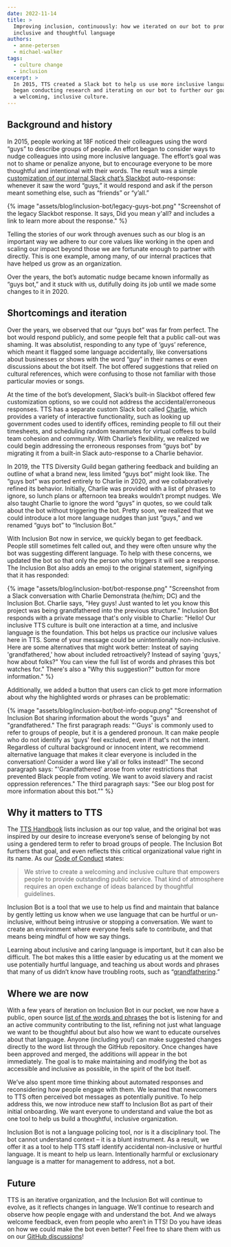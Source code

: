 ```yaml
---
date: 2022-11-14
title: >
  Improving inclusion, continuously: how we iterated on our bot to promote more
  inclusive and thoughtful language
authors:
  - anne-petersen
  - michael-walker
tags:
  - culture change
  - inclusion
excerpt: >
  In 2015, TTS created a Slack bot to help us use more inclusive language. Over time, we found this bot could use some improvements. So starting in 2019, we
  began conducting research and iterating on our bot to further our goal of
  a welcoming, inclusive culture.
---
```


## Background and history

In 2015, people working at 18F noticed their colleagues using the word “guys” to
describe groups of people. An effort began to consider ways to nudge colleagues
into using more inclusive language. The effort’s goal was not to shame or
penalize anyone, but to encourage everyone to be more thoughtful and intentional
with their words. The result was a simple [customization of our internal Slack
chat’s Slackbot](https://18f.gsa.gov/2016/01/12/hacking-inclusion-by-customizing-a-slack-bot/)
auto-response: whenever it saw the word “guys,” it would respond and ask if the
person meant something else, such as “friends” or “y’all.”

{% image "assets/blog/inclusion-bot/legacy-guys-bot.png" "Screenshot of the legacy Slackbot response. It says, Did you mean y'all? and includes a link to learn more about the response." %}

Telling the stories of our work through avenues such as our blog is an important
way we adhere to our core values like working in the open and scaling our impact
beyond those we are fortunate enough to partner with directly.  This is one
example, among many, of our internal practices that have helped us grow as an
organization. 

Over the years, the bot’s automatic nudge became known informally as “guys bot,”
and it stuck with us, dutifully doing its job until we made some changes to it
in 2020.

## Shortcomings and iteration

Over the years, we observed that our “guys bot” was far from perfect. The bot
would respond publicly, and some people felt that a public call-out was shaming.
It was absolutist, responding to any type of ‘guys’ reference, which meant it
flagged some language accidentally, like conversations about businesses or shows
with the word “guy” in their names or even discussions about the bot itself. The
bot offered suggestions that relied on cultural references, which were confusing
to those not familiar with those particular movies or songs. 

At the time of the bot’s development, Slack’s built-in Slackbot offered few
customization options, so we could not address the accidental/erroneous
responses. TTS has a separate custom Slack bot called
[Charlie](https://github.com/18f/charlie), which provides a variety of
interactive functionality, such as looking up government codes used to identify
offices, reminding people to fill out their timesheets, and scheduling random 
teammates for virtual coffees to build team cohesion and community. With
Charlie’s flexibility, we realized we could begin addressing the erroneous
responses from “guys bot” by migrating it from a built-in Slack auto-response
to a Charlie behavior. 

In 2019, the TTS Diversity Guild began gathering feedback and building an
outline of what a brand new, less limited “guys bot” might look like. The
“guys bot” was ported entirely to Charlie in 2020, and we collaboratively
refined its behavior. Initially, Charlie was provided with a list of phrases to
ignore, so lunch plans or afternoon tea breaks wouldn’t prompt nudges. We also
taught Charlie to ignore the word “guys” in quotes, so we could talk about the
bot without triggering the bot. Pretty soon, we realized that we could introduce
a lot more language nudges than just “guys,” and we renamed “guys bot” to
“Inclusion Bot.”

With Inclusion Bot now in service, we quickly began to get feedback. People
still sometimes felt called out, and they were often unsure why the bot was
suggesting different language. To help with these concerns, we updated the bot
so that only the person who triggers it will see a response. The Inclusion Bot
also adds an emoji to the original statement, signifying that it has responded:

{% image "assets/blog/inclusion-bot/bot-response.png" "Screenshot from a Slack conversation with Charlie Demonstrata (he/him; DC) and the Inclusion Bot. Charlie says, "Hey guys! Just wanted to let you know this project was being grandfathered into the previous structure." Inclusion Bot responds with a private message that's only visible to Charlie: "Hello! Our inclusive TTS culture is built one interaction at a time, and inclusive language is the foundation. This bot helps us practice our inclusive values here in TTS. Some of your message could be unintentionally non-inclusive. Here are some alternatives that might work better: Insteat of saying 'grandfathered,' how about included retroactively? Instead of saying 'guys,' how about folks?" You can view the full list of words and phrases this bot watches for." There's also a "Why this suggestion?" button for more information." %}

Additionally, we added a button that users can click to get more information
about why the highlighted words or phrases can be problematic:

{% image "assets/blog/inclusion-bot/bot-info-popup.png" "Screenshot of Inclusion Bot sharing information about the words "guys" and "grandfathered." The first paragraph reads: "'Guys' is commonly used to refer to groups of people, but it is a gendered pronoun. It can make people who do not identify as 'guys' feel excluded, even if that's not the intent. Regardless of cultural background or innocent intent, we recommend alternative language that makes it clear everyone is included in the conversation! Consider a word like y'all or folks instead!" The second paragraph says: "'Grandfathered' arose from voter restrictions that prevented Black people from voting. We want to avoid slavery and racist oppression references." The third paragraph says: "See our blog post for more information about this bot."" %}

## Why it matters to TTS

The [TTS Handbook](https://handbook.tts.gsa.gov/about-us/tts-history/#our-values)
lists inclusion as our top value, and the original bot was inspired by our
desire to increase everyone’s sense of belonging by not using a gendered term to
refer to broad groups of people. The Inclusion Bot furthers that goal, and even
reflects this critical organizational value right in its name. As our
[Code of Conduct](https://handbook.tts.gsa.gov/about-us/code-of-conduct/) states:

> We strive to create a welcoming and inclusive culture that empowers people to
> provide outstanding public service. That kind of atmosphere requires an open
> exchange of ideas balanced by thoughtful guidelines.

Inclusion Bot is a tool that we use to help us find and maintain that balance by
gently letting us know when we use language that can be hurtful or un-inclusive,
without being intrusive or stopping a conversation. We want to create an
environment where everyone feels safe to contribute, and that means being
mindful of how we say things.

Learning about inclusive and caring language is important, but it can also be
difficult. The bot makes this a little easier by educating us at the moment we
use potentially hurtful language, and teaching us about words and phrases that
many of us didn’t know have troubling roots, such as
“[grandfathering](https://github.com/18F/charlie/blob/main/InclusionBot.md#racist:~:text=Jargon%20for%20more.-,grandfathered,-legacy%0Aincluded%20retroactively).”

## Where we are now

With a few years of iteration on Inclusion Bot in our pocket, we now have a
public, open source
[list of the words and phrases](https://github.com/18F/charlie/blob/main/InclusionBot.md)
the bot is listening for and an active community contributing to the list,
refining not just what language we want to be thoughtful about but also how we
want to educate ourselves about that language. Anyone (including you!) can make
suggested changes directly to the word list through the GitHub repository. Once
changes have been approved and merged, the additions will appear in the bot immediately.
The goal is to make maintaining and modifying the bot as accessible and
inclusive as possible, in the spirit of the bot itself.

We’ve also spent more time thinking about automated responses and reconsidering
how people engage with them. We learned that newcomers to TTS often perceived
bot messages as potentially punitive. To help address this, we now introduce new
staff to Inclusion Bot as part of their initial onboarding. We want everyone to
understand and value the bot as one tool to help us build a thoughtful,
inclusive organization. 

Inclusion Bot is not a language policing tool, nor is it a disciplinary tool.
The bot cannot understand context – it is a blunt instrument. As a result, we
offer it as a tool to help TTS staff identify accidental non-inclusive or
hurtful language. It is meant to help us learn. Intentionally harmful or
exclusionary language is a matter for management to address, not a bot.

## Future

TTS is an iterative organization, and the Inclusion Bot will continue to evolve,
as it reflects changes in language. We’ll continue to research and observe how
people engage with and understand the bot. And we always welcome feedback, even
from people who aren’t in TTS! Do you have ideas on how we could make the bot
even better? Feel free to share them with us on our
[GitHub discussions](https://github.com/18F/charlie/discussions/categories/inclusion-bot)!
